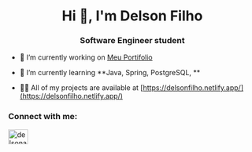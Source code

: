 <h1 align="center">Hi 👋, I'm Delson Filho</h1>
<h3 align="center">Software Engineer student</h3>

- 🔭 I’m currently working on [Meu Portifolio](https://github.com/delsinx/My_Portifolio-main)

- 🌱 I’m currently learning **Java, Spring, PostgreSQL, **

- 👨‍💻 All of my projects are available at [https://delsonfilho.netlify.app/](https://delsonfilho.netlify.app/)

<h3 align="left">Connect with me:</h3>
<p align="left">
<a href="https://linkedin.com/in/delsonaafilho" target="blank"><img align="center" src="https://raw.githubusercontent.com/rahuldkjain/github-profile-readme-generator/master/src/images/icons/Social/linked-in-alt.svg" alt="delsonaafilho" height="30" width="40" /></a>
</p>

